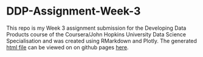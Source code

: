 # DDP-Assignment-Week-3

This repo is my Week 3 assignment submission for the Developing Data Products course of the Coursera/John Hopkins University Data Science Specialisation and was created using RMarkdown and Plotly. The generated [html file](https://github.com/sidechained/DDP-Assignment-Week-3/blob/main/ddp_plotly.html) can be viewed on on github pages [here](https://sidechained.github.io/DDP-Assignment-Week-3/ddp_plotly.html).
